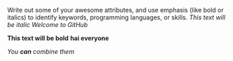 Write out some of your awesome attributes, and use emphasis (like bold or italics) to identify keywords, programming languages, or skills. 
*This text will be italic*
_Welcome to GitHub_

**This text will be bold**
__hai everyone__

_You **can** combine them_
